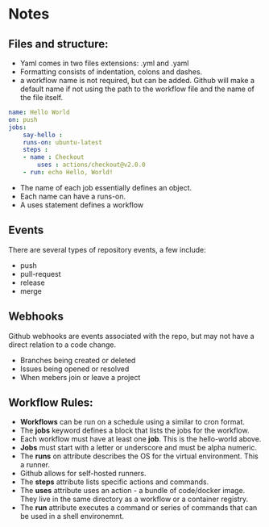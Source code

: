 # Notes
## Files and structure:

* Yaml comes in two files extensions: .yml and .yaml
* Formatting consists of indentation, colons and dashes.
* a workflow name is not required, but can be added. Github will make a default name if not using the path to the workflow file and the name of the file itself.


```yaml
name: Hello World
on: push
jobs:
	say-hello :
	runs-on: ubuntu-latest
	steps :
	- name : Checkout
		uses : actions/checkout@v2.0.0
	- run: echo Hello, World!
```

* The name of each job essentially defines an object.
* Each name can have a runs-on.
* A uses statement defines a workflow

## Events

There are several types of repository events, a few include:

* push
* pull-request
* release
* merge

## Webhooks

Github webhooks are events associated with the repo, but may not have a direct relation to a code change.

* Branches being created or deleted
* Issues being opened or resolved
* When mebers join or leave a project

## Workflow Rules:

* **Workflows** can be run on a schedule using a similar to cron format.
* The **jobs** keyword defines a block that lists the jobs for the workflow.
* Each workflow must have at least one **job**. This is the hello-world above.
* **Jobs** must start with a letter or underscore and must be alpha numeric.
* The **runs** on attribute describes the OS for the virtual environment. This a runner.
* Github allows for self-hosted runners.
* The **steps** attribute lists specific actions and commands.
* The **uses** attribute uses an action - a bundle of code/docker image. They live in the same directory as a workflow or a container registry.
* The **run** attribute executes a command or series of commands that can be used in a shell environemnt.
